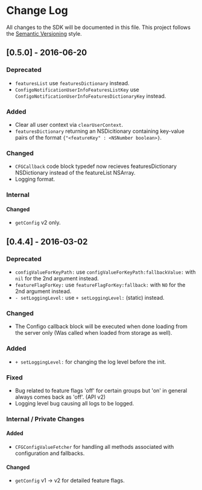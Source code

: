 # Change Log
All changes to the SDK will be documented in this file.
This project follows the [Semantic Versioning](http://semver.org) style.

## [0.5.0] - 2016-06-20
### Deprecated
- `featuresList` use `featuresDictionary` instead.
- `ConfigoNotificationUserInfoFeaturesListKey` use `ConfigoNotificationUserInfoFeaturesDictionaryKey` instead.

### Added
- Clear all user context via `clearUserContext`.
- `featuresDictionary` returning an NSDicitionary containing key-value pairs of the format `{"<featureKey" : <NSNumber boolean>}`.

### Changed
- `CFGCallback` code block typedef now recieves featuresDictionary NSDictionary instead of the featureList NSArray.
- Logging format.

### Internal
#### Changed 
- `getConfig` v2 only.

## [0.4.4] - 2016-03-02 
### Deprecated
- `configValueForKeyPath:` use `configValueForKeyPath:fallbackValue:` with `nil` for the 2nd argument instead.
- `featureFlagForKey:` use `featureFlagForKey:fallback:` with `NO` for the 2nd argument instead.
- `- setLoggingLevel:` use `+ setLoggingLevel:` (static) instead.

### Changed
- The Configo callback block will be executed when done loading from the server only (Was called when loaded from storage as well).

### Added
- `+ setLoggingLevel:` for changing the log level before the init.

### Fixed
- Bug related to feature flags 'off' for certain groups but 'on' in general always comes back as 'off'. (API v2)
- Logging level bug causing all logs to be logged.

### Internal / Private Changes
#### Added
- `CFGConfigValueFetcher` for handling all methods associated with configuration and fallbacks.

#### Changed
- `getConfig` v1 -> v2 for detailed feature flags.
